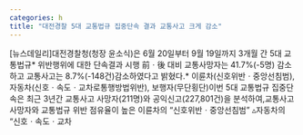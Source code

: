 ```yaml
---
categories: h
title: "대전경찰 5대 교통법규 집중단속 결과 교통사고 크게 감소"
---
```

[뉴스데일리]대전경찰청(청장 윤소식)은 6월 20일부터 9월 19일까지 3개월 간 5대 교통법규* 위반행위에 대한 단속결과 시행 前ㆍ後 대비 교통사망자는 41.7%(-5명) 감소하고 교통사고는 8.7%(-148건)감소하였다고 밝혔다.* 이륜차(신호위반ㆍ중앙선침범), 자동차(신호ㆍ속도ㆍ교차로통행방법위반), 보행자(무단횡단)이번 5대 교통법규 집중단속은 최근 3년간 교통사고 사망자(211명)와 공익신고(227,801건)을 분석하여,교통사고 사망자와 교통법규 위반 점유율이 높은 이륜차의 “신호위반ㆍ중앙선침범” ▵자동차의 “신호ㆍ속도ㆍ교차